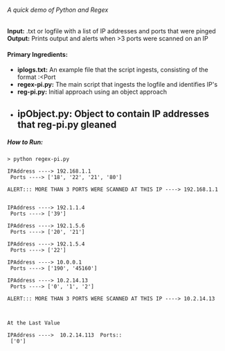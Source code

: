 ###### A quick demo of Python and Regex 

**Input:** .txt or logfile with a list of IP addresses and ports that were pinged  
**Output:** Prints output and alerts when >3 ports were scanned on an IP  

#### Primary Ingredients: 
   + **iplogs.txt:** An example file that the script ingests, consisting of the format <IP Address>:<Port       
   + **regex-pi.py:** The main script that ingests the logfile and identifies IP's   
   + **reg-pi.py:** Initial approach using an object approach  
   + **ipObject.py:** Object to contain IP addresses that reg-pi.py gleaned
        -  
 
 
 
 
 
 
 
##### How to Run:
````
> python regex-pi.py

IPAddress ----> 192.168.1.1
 Ports ----> ['18', '22', '21', '80']

ALERT::: MORE THAN 3 PORTS WERE SCANNED AT THIS IP ----> 192.168.1.1


IPAddress ----> 192.1.1.4
 Ports ----> ['39']

IPAddress ----> 192.1.5.6
 Ports ----> ['20', '21']

IPAddress ----> 192.1.5.4
 Ports ----> ['22']

IPAddress ----> 10.0.0.1
 Ports ----> ['190', '45160']

IPAddress ----> 10.2.14.13
 Ports ----> ['0', '1', '2']

ALERT::: MORE THAN 3 PORTS WERE SCANNED AT THIS IP ----> 10.2.14.13



At the Last Value

IPAddress ---->  10.2.14.113  Ports::
 ['0']

````
